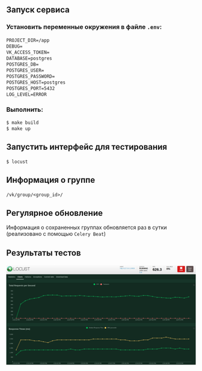 ## Запуск сервиса

### Установить переменные окружения в файле `.env`:
```
PROJECT_DIR=/app
DEBUG=
VK_ACCESS_TOKEN=
DATABASE=postgres
POSTGRES_DB=
POSTGRES_USER=
POSTGRES_PASSWORD=
POSTGRES_HOST=postgres
POSTGRES_PORT=5432
LOG_LEVEL=ERROR
```

### Выполнить:
```
$ make build
$ make up
```

## Запустить интерфейс для тестирования
```
$ locust
```

## Информация о группе
```
/vk/group/<group_id>/
```

## Регулярное обновление
Информация о сохраненных группах обновляется раз в сутки (реализовано с помощью `Celery Beat`)


## Результаты тестов

![image](https://github.com/V-ampire/noodle_test_task/blob/master/test.png)

